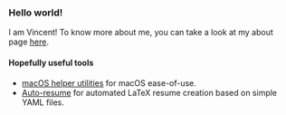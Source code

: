 ### Hello world!

I am Vincent! To know more about me, you can take a look at my about page [here](https://vinleonardo.com/about).

#### Hopefully useful tools

- [macOS helper utilities](https://github.com/vincentleooo/macOS-helper-utilities.git) for macOS ease-of-use.
- [Auto-resume](https://github.com/vincentleooo/auto-resume.git) for automated LaTeX resume creation based on simple YAML files.

<!--
**vincentleooo/vincentleooo** is a ✨ _special_ ✨ repository because its `README.md` (this file) appears on your GitHub profile.

Here are some ideas to get you started:

- 🔭 I’m currently working on ...
- 🌱 I’m currently learning ...
- 👯 I’m looking to collaborate on ...
- 🤔 I’m looking for help with ...
- 💬 Ask me about ...
- 📫 How to reach me: ...
- 😄 Pronouns: ...
- ⚡ Fun fact: ...
-->
